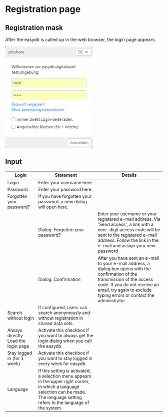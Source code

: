 # Registration page

## Registration mask

After the easydb is called up in the web browser, the login page appears.

![Registration page](login.png)

## Input

| Login | Statement | Details |
|----|--|--|
| Login | Enter your username here. ||
| Password | Enter your password here. ||
|Forgotten your password? | If you have forgotten your password, a new dialog will open here. ||
|| Dialog: Forgotten your password?| Enter your username or your registered e-mail address. Via 'Send access', a link with a nine-digit access code will be sent to the registered e-mail address. Follow the link in the e-mail and assign your new password |
|| Dialog: Confirmation | After you have sent an e-mail to your e-mail address, a dialog box opens with the confirmation of the transmission of the access code. If you do not receive an email, try again to exclude typing errors or contact the administrator |
|Search without login | If configured, users can search anonymously and without registration in shared data sets. ||
| Always directly Load the login page | Activate this checkbox if you want to always get the login dialog when you call the easydb. ||
| Stay logged in (for 1 week) | Activate this checkbox if you want to stay logged in every week for easydb. ||
| Language | If this setting is activated, a selection menu appears in the upper right corner, in which a language selection can be made. The language setting refers to the language of the system |